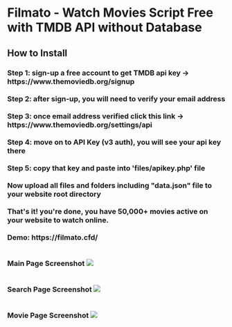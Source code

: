 <h1>Filmato - Watch Movies Script Free with TMDB API without Database</h1>

<h2>How to Install</h2>

<h3>Step 1: sign-up a free account to get TMDB api key -> https://www.themoviedb.org/signup
<br><br>
Step 2: after sign-up, you will need to verify your email address
<br><br>
Step 3: once email address verified click this link -> https://www.themoviedb.org/settings/api
<br><br>
Step 4: move on to API Key (v3 auth), you will see your api key there
<br><br>
Step 5: copy that key and paste into 'files/apikey.php' file 
<br><br>
Now upload all files and folders including "data.json" file to your website root directory
<br><br>
That's it! you're done, you have 50,000+ movies active on your website to watch online.
<br><br>
Demo: https://filmato.cfd/
<br><br><br>
Main Page Screenshot
<img src="https://raw.githubusercontent.com/sizzlingkenny/filmato-movie-script-php/main/img/filmato-main.png">
<br><br><br>
Search Page Screenshot
<img src="https://raw.githubusercontent.com/sizzlingkenny/filmato-movie-script-php/main/img/filmato-srch.png">
<br><br><br>
Movie Page Screenshot
<img src="https://raw.githubusercontent.com/sizzlingkenny/filmato-movie-script-php/main/img/filmato-movie.png">
</h3>
